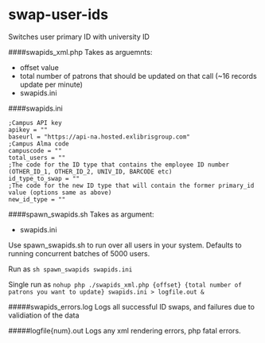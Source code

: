 # swap-user-ids
Switches user primary ID with university ID

####swapids_xml.php
Takes as arguemnts:
   - offset value
   - total number of patrons that should be updated on that call (~16 records update per minute)
   - swapids.ini
   
####swapids.ini
```
;Campus API key
apikey = ""
baseurl = "https://api-na.hosted.exlibrisgroup.com"
;Campus Alma code
campuscode = ""
total_users = ""
;The code for the ID type that contains the employee ID number (OTHER_ID_1, OTHER_ID_2, UNIV_ID, BARCODE etc)
id_type_to_swap = ""
;The code for the new ID type that will contain the former primary_id value (options same as above)
new_id_type = ""
```

####spawn_swapids.sh
Takes as argument:
   - swapids.ini

Use spawn_swapids.sh to run over all users in your system. Defaults to running concurrent batches of 5000 users. 

Run as 
`sh spawn_swapids swapids.ini`

Single run as 
`nohup php ./swapids_xml.php {offset} {total number of patrons you want to update} swapids.ini > logfile.out &`

#####swapids_errors.log
Logs all successful ID swaps, and failures due to validiation of the data

#####logfile{num}.out
Logs any xml rendering errors, php fatal errors. 

